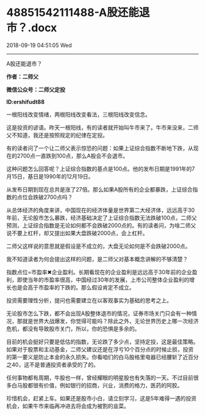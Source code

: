 # 48851542111488-A股还能退市？.docx

2018-09-19 04:51:05 Wed

----

A股还能退市？

__作者：二师父__

__微信公众号：二师父定投__

__ID:ershifudt88__

一根阳线改变情绪，两根阳线改变看法，三根阳线改变信念。

这是投资的谚语。昨天一根阳线，有的读者就开始叫牛市来了。牛市来没来，二师父不知道，我还是按照规定的纪律在定投。

有的读者问了一个让二师父表示惊恐的问题：如果上证综合指数不断地下跌，从现在的2700点一直跌到100点，那么A股会不会退市。

这种问题怎么回答呢？上证综合指数的基点是100点。他的发布日期是1991年的7月15日，基日是1990年的12月19日。

从发布日期到现在总共是涨了27倍。那么如果A股所有的企业都暴跌，上证综合指数的点位会跌破2700点吗？

从总体经济的角度来讲，中国现在的经济体量是世界第二大经济体，远远高于30年前，无论股市怎么暴跌，经济基础决定了上证综合指数无法跌破100点，二师父预测，上证综合指数是无论如何都不会跌破2000点的。有的读者问，为啥二师父说不要上杠杆，却又提出如果大盘跌破2000点，会上杠杆。

二师父这样说的意思就是假设是不成立的，大盘无论如何是不会跌破2000点。

我不知道读者为何会提出这样的问题，是二师父对基本概念讲解的不够清楚？

指数点位=市盈率✖企业盈利。长期看现在的企业盈利是远远高于30年前的企业盈利，即使当年的市盈率很高，中国经过30年的发展，上市公司整体企业盈利的增长也是会高于市盈率的下跌的。那么假设肯定不成立。

投资需要理性分析，提问也需要建立在以客观事实为基础的思考之上。

无论股市怎么下跌，都不会出现A股整体退市的情况，证券市场关门只会有一种情况，那就是世界大战爆发，你觉得可能吗？除此之外，无论世界历史上哪一次经济危机，都没有导致股市关门，所以，你的恐惧是多余的。

目前的机会挺好只要是低估的指数，无论跌了多少点，坚持定投，这是最佳策略。如果对于股票和主动基金，二师父建议还是在浮亏10个百分点的时候止损，投资的第一要义是防止本金的永久损失。你看咱们的白马股格里电器已经腰斩了近百分之40，这不是普通投资者承受的了的。

任何事物都有周期，牛股也一样，曾经耀眼的明星股也有失落的一天。不过目前很多白马股都很有价值，例如银行的招商，兴业，消费的格力，医药的阿胶。

珍惜机会，赶紧上车。如果还是股市小白，请立刻学习，这是5年难得一遇的投资机会，如果牛市来临再冲进去将会成为被割的韭菜。

